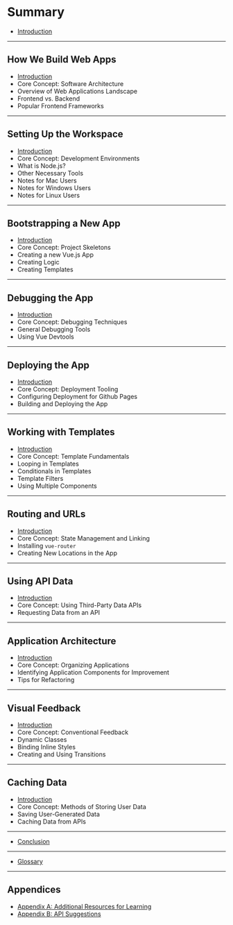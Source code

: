 # Summary

* [Introduction](README.md)

----

## How We Build Web Apps

* [Introduction](how-we-build/README.md)
* Core Concept: Software Architecture
* Overview of Web Applications Landscape
* Frontend vs. Backend
* Popular Frontend Frameworks
----

## Setting Up the Workspace

* [Introduction](setting-up-workspace/README.md)
* Core Concept: Development Environments
* What is Node.js?
* Other Necessary Tools
* Notes for Mac Users
* Notes for Windows Users
* Notes for Linux Users
----

## Bootstrapping a New App

* [Introduction](bootstrap-new-app/README.md)
* Core Concept: Project Skeletons
* Creating a new Vue.js App
* Creating Logic
* Creating Templates
----

## Debugging the App

* [Introduction](debug-app/README.md)
* Core Concept: Debugging Techniques
* General Debugging Tools
* Using Vue Devtools
----
## Deploying the App

* [Introduction](deploy-app/README.md)
* Core Concept: Deployment Tooling
* Configuring Deployment for Github Pages
* Building and Deploying the App
----
## Working with Templates

* [Introduction](working-with-templates/README.md)
* Core Concept: Template Fundamentals
* Looping in Templates
* Conditionals in Templates
* Template Filters
* Using Multiple Components
----

## Routing and URLs

* [Introduction](routing-urls/README.md)
* Core Concept: State Management and Linking
* Installing `vue-router`
* Creating New Locations in the App

----
## Using API Data

* [Introduction](using-api-data/README.md)
* Core Concept: Using Third-Party Data APIs
* Requesting Data from an API

----

## Application Architecture

* [Introduction](application-architecture/README.md)
* Core Concept: Organizing Applications
* Identifying Application Components for Improvement
* Tips for Refactoring

----

## Visual Feedback

* [Introduction](visual-feedback/README.md)
* Core Concept: Conventional Feedback
* Dynamic Classes
* Binding Inline Styles
* Creating and Using Transitions

----

## Caching Data

* [Introduction](caching-data/README.md)
* Core Concept: Methods of Storing User Data
* Saving User-Generated Data
* Caching Data from APIs

----

* [Conclusion](conclusion.md)
----

* [Glossary](GLOSSARY.md)

----

## Appendices

* [Appendix A: Additional Resources for Learning](appendices/appendix-a-resources.md)
* [Appendix B: API Suggestions](appendices/appendix-b-api-suggestions.md)

